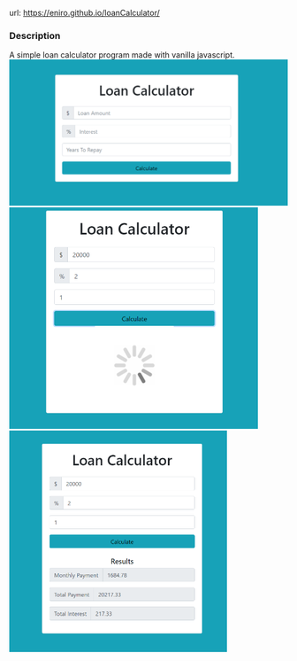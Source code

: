 url: https://eniro.github.io/loanCalculator/

<h3>Description</h3>
A simple loan calculator program made with vanilla javascript.

<img src="https://github.com/eniro/loanCalculator/blob/master/docs/Capture.PNG" width="700">

<img src="https://github.com/eniro/loanCalculator/blob/master/docs/Capture1.PNG" height="400">

<img src="https://github.com/eniro/loanCalculator/blob/master/docs/Capture2.PNG" height="400">


